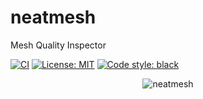 # neatmesh
Mesh Quality Inspector

[![CI](https://github.com/eigenemara/neatmesh/actions/workflows/CI.yml/badge.svg)](https://github.com/eigenemara/neatmesh/actions/workflows/CI.yml)
[![License: MIT](https://img.shields.io/badge/License-MIT-yellow.svg)](https://opensource.org/licenses/MIT)
[![Code style: black](https://img.shields.io/badge/code%20style-black-000000.svg)](https://github.com/psf/black)

<p align="center">
    <img alt="neatmesh" src="https://media.githubusercontent.com/media/eigenemara/neatmesh/main/screenshots/cli.png">
</p>


